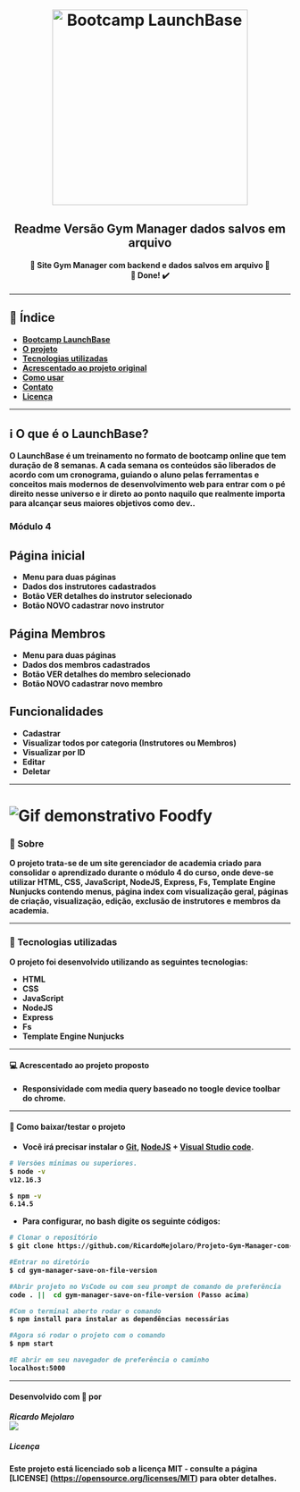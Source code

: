 <h1 align=center>
<img src="gym-manager-save-on-file-version/public/assets/logo-launchbase.svg" alt="Bootcamp LaunchBase" width="350px">
<h2 align=center><strong>Readme Versão Gym Manager dados salvos em arquivo<strong></h2>
</h1>

<h4 align="center"> 
🚀 Site Gym Manager com backend e dados salvos em arquivo 🚀 <br/> 🚀 Done! ✔️
</h4>

---

## 📑️ Índice

- [Bootcamp LaunchBase](#ℹ️-O-que-é-o-LaunchBase)
- [O projeto](#📝️-Sobre)
- [Tecnologias utilizadas](#🚀️-Tecnologias-utilizadas)
- [Acrescentado ao projeto original](#💻️-Acrescentado-ao-projeto-proposto)
- [Como usar](#💾️-Como-baixar/testar-o-projeto)
- [Contato](#-Desenvolvido-com-💙️-por)
- [Licença](#-Licença)

---

## ℹ️ O que é o LaunchBase?

O LaunchBase é um treinamento no formato de bootcamp online que tem duração de 8 semanas. A cada semana os conteúdos são liberados de acordo com um cronograma, guiando o aluno pelas ferramentas e conceitos mais modernos de desenvolvimento web para entrar com o pé direito nesse universo e ir direto ao ponto naquilo que realmente importa para alcançar seus maiores objetivos como dev..

### Módulo 4

<h2>Página inicial</h2>
<ul>
  <li>Menu para duas páginas</li>
  <li>Dados dos instrutores cadastrados</li>
  <li>Botão VER detalhes do instrutor selecionado</li>
  <li>Botão NOVO cadastrar novo instrutor</li>
</ul>

<h2>Página Membros</h2>
<ul>
  <li>Menu para duas páginas</li>
  <li>Dados dos membros cadastrados</li>
  <li>Botão VER detalhes do membro selecionado</li>
  <li>Botão NOVO cadastrar novo membro</li>
</ul>

<h2>Funcionalidades</h2>
<ul>
  <li>Cadastrar</li>
  <li>Visualizar todos por categoria (Instrutores ou Membros)</li>
  <li>Visualizar por ID</li>
  <li>Editar</li>
  <li>Deletar</li>
</ul>

---

<h1>
<img src="gym-manager-save-on-file-version/public/assets/gym-manager.gif" alt="Gif demonstrativo Foodfy">
</h1>

### 📝️ Sobre

O projeto trata-se de um site gerenciador de academia criado para consolidar o aprendizado
durante o módulo 4 do curso, onde deve-se utilizar HTML, CSS, JavaScript,
NodeJS, Express, Fs, Template Engine Nunjucks contendo menus, página index com visualização geral, páginas de criação, visualização, edição, exclusão de instrutores e membros da academia.

---

### 🚀️ Tecnologias utilizadas

O projeto foi desenvolvido utilizando as seguintes tecnologias:

- HTML
- CSS
- JavaScript
- NodeJS
- Express
- Fs
- Template Engine Nunjucks

---

#### 💻️ Acrescentado ao projeto proposto

- Responsividade com media query baseado no toogle device toolbar do chrome.

---

#### 💾️ Como baixar/testar o projeto

- Você irá precisar instalar o [Git](https://git-scm.com/), [NodeJS](https://nodejs.org/pt-br/download/) + [Visual Studio code](https://code.visualstudio.com/).

```bash
# Versões mínimas ou superiores.
$ node -v
v12.16.3

$ npm -v
6.14.5
```

- Para configurar, no bash digite os seguinte códigos:

```bash
# Clonar o repositório
$ git clone https://github.com/RicardoMejolaro/Projeto-Gym-Manager-com-NodeJS.git

#Entrar no diretório
$ cd gym-manager-save-on-file-version

#Abrir projeto no VsCode ou com seu prompt de comando de preferência
code . ||  cd gym-manager-save-on-file-version (Passo acima) 

#Com o terminal aberto rodar o comando
$ npm install para instalar as dependências necessárias

#Agora só rodar o projeto com o comando
$ npm start

#E abrir em seu navegador de preferência o caminho
localhost:5000

```
---

#### Desenvolvido com 💙️ por

***Ricardo Mejolaro*** 
<br/> 
<a href="https://www.linkedin.com/in/ricardo-mejolaro/">
<img src="gym-manager-save-on-file-version/public/assets/linkedin.png">
</a>

##### Licença

Este projeto está licenciado sob a licença MIT - consulte a página [LICENSE] (https://opensource.org/licenses/MIT) para obter detalhes.

